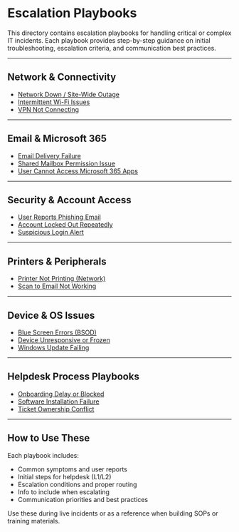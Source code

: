 # Escalation Playbooks

This directory contains escalation playbooks for handling critical or complex IT incidents. Each playbook provides step-by-step guidance on initial troubleshooting, escalation criteria, and communication best practices.

---

## Network & Connectivity

- [Network Down / Site-Wide Outage](./network-down-site-outage.md)
- [Intermittent Wi-Fi Issues](./intermittent-wifi-issues.md)
- [VPN Not Connecting](./vpn-not-connecting.md)

---

## Email & Microsoft 365

- [Email Delivery Failure](./email-delivery-failure.md)
- [Shared Mailbox Permission Issue](./shared-mailbox-permission-issue.md)
- [User Cannot Access Microsoft 365 Apps](./user-cannot-access-m365-apps.md)

---

## Security & Account Access

- [User Reports Phishing Email](./user-reports-phishing-email.md)
- [Account Locked Out Repeatedly](./account-locked-out-repeatedly.md)
- [Suspicious Login Alert](./suspicious-login-alert.md)

---

## Printers & Peripherals

- [Printer Not Printing (Network)](./printer-not-printing-network.md)
- [Scan to Email Not Working](./scan-to-email-not-working.md)

---

## Device & OS Issues

- [Blue Screen Errors (BSOD)](./blue-screen-errors-bsod.md)
- [Device Unresponsive or Frozen](./device-unresponsive-or-frozen.md)
- [Windows Update Failing](./windows-update-failing.md)

---

## Helpdesk Process Playbooks

- [Onboarding Delay or Blocked](./onboarding-escalation.md)
- [Software Installation Failure](./software-installation-failure.md)
- [Ticket Ownership Conflict](./ticket-assignment-conflict.md)

---

## How to Use These

Each playbook includes:
- Common symptoms and user reports
- Initial steps for helpdesk (L1/L2)
- Escalation conditions and proper routing
- Info to include when escalating
- Communication priorities and best practices

Use these during live incidents or as a reference when building SOPs or training materials.
